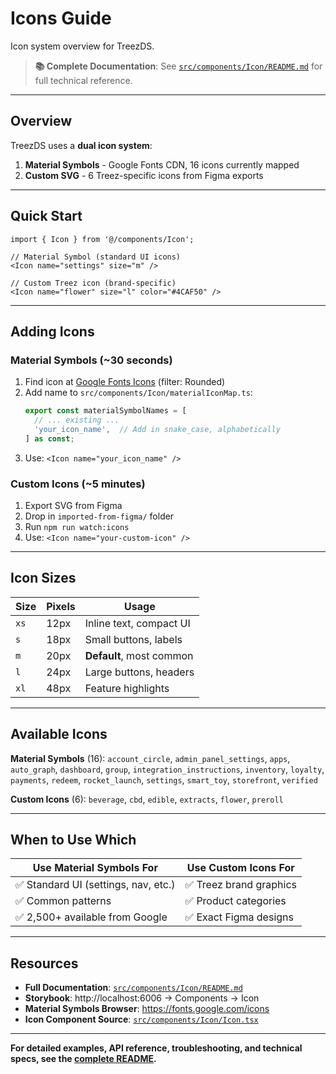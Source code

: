 # Icons Guide

Icon system overview for TreezDS.

> **📚 Complete Documentation**: See [`src/components/Icon/README.md`](../../src/components/Icon/README.md) for full technical reference.

---

## Overview

TreezDS uses a **dual icon system**:

1. **Material Symbols** - Google Fonts CDN, 16 icons currently mapped
2. **Custom SVG** - 6 Treez-specific icons from Figma exports

---

## Quick Start

```tsx
import { Icon } from '@/components/Icon';

// Material Symbol (standard UI icons)
<Icon name="settings" size="m" />

// Custom Treez icon (brand-specific)
<Icon name="flower" size="l" color="#4CAF50" />
```

---

## Adding Icons

### Material Symbols (~30 seconds)

1. Find icon at [Google Fonts Icons](https://fonts.google.com/icons) (filter: Rounded)
2. Add name to `src/components/Icon/materialIconMap.ts`:
   ```typescript
   export const materialSymbolNames = [
     // ... existing ...
     'your_icon_name',  // Add in snake_case, alphabetically
   ] as const;
   ```
3. Use: `<Icon name="your_icon_name" />`

### Custom Icons (~5 minutes)

1. Export SVG from Figma
2. Drop in `imported-from-figma/` folder
3. Run `npm run watch:icons`
4. Use: `<Icon name="your-custom-icon" />`

---

## Icon Sizes

| Size | Pixels | Usage |
|------|--------|-------|
| `xs` | 12px   | Inline text, compact UI |
| `s`  | 18px   | Small buttons, labels |
| `m`  | 20px   | **Default**, most common |
| `l`  | 24px   | Large buttons, headers |
| `xl` | 48px   | Feature highlights |

---

## Available Icons

**Material Symbols** (16):
`account_circle`, `admin_panel_settings`, `apps`, `auto_graph`, `dashboard`, `group`, `integration_instructions`, `inventory`, `loyalty`, `payments`, `redeem`, `rocket_launch`, `settings`, `smart_toy`, `storefront`, `verified`

**Custom Icons** (6):
`beverage`, `cbd`, `edible`, `extracts`, `flower`, `preroll`

---

## When to Use Which

| Use Material Symbols For | Use Custom Icons For |
|--------------------------|---------------------|
| ✅ Standard UI (settings, nav, etc.) | ✅ Treez brand graphics |
| ✅ Common patterns | ✅ Product categories |
| ✅ 2,500+ available from Google | ✅ Exact Figma designs |

---

## Resources

- **Full Documentation**: [`src/components/Icon/README.md`](../../src/components/Icon/README.md)
- **Storybook**: http://localhost:6006 → Components → Icon
- **Material Symbols Browser**: https://fonts.google.com/icons
- **Icon Component Source**: [`src/components/Icon/Icon.tsx`](../../src/components/Icon/Icon.tsx)

---

**For detailed examples, API reference, troubleshooting, and technical specs, see the [complete README](../../src/components/Icon/README.md).**
